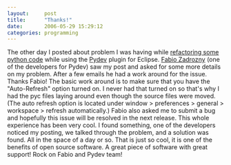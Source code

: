```yaml
---
layout:     post
title:      "Thanks!"
date:       2006-05-29 15:29:12
categories: programming
---
```

The other day I posted about problem I was having while [refactoring some python code](http://ironboundsoftware.com/blog/2006/05/26/pydev-note-about-refactoring/) while using the [Pydev](http://pydev.sourceforge.net/) plugin for Eclipse. [Fabio Zadrozny](http://pydev.blogspot.com/) (one of the developers for Pydev) saw my post and asked for some more details on my problem. After a few emails he had a work around for the issue. Thanks Fabio! The basic work around is to make sure that you have the "Auto-Refresh" option turned on. I never had that turned on so that's why I had the pyc files laying around even though the source files were moved. (The auto refresh option is located under window > preferences > general > workspace > refresh automatically.) Fabio also asked me to submit a bug and hopefully this issue will be resolved in the next release. This whole experience has been very cool. I found something, one of the developers noticed my posting, we talked through the problem, and a solution was found. All in the space of a day or so. That is just so cool, it is one of the benefits of open source software. A great piece of software with great support! Rock on Fabio and Pydev team!
